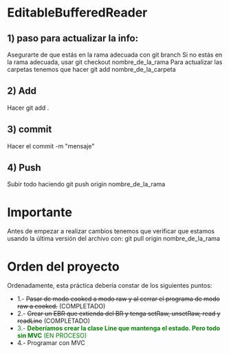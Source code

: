 # EditableBufferedReader
## 1) paso para actualizar la info:
Asegurarte de que estás en la rama adecuada con git branch
Si no estás en la rama adecuada, usar git checkout nombre_de_la_rama
Para actualizar las carpetas tenemos que hacer git add nombre_de_la_carpeta
## 2) Add
Hacer git add .
## 3) commit
Hacer el commit -m "mensaje"
## 4) Push
Subir todo haciendo git push origin nombre_de_la_rama
# Importante
Antes de empezar a realizar cambios tenemos que verificar que estamos usando la última versión del archivo con: git pull origin nombre_de_la_rama
# Orden del proyecto
Ordenadamente, esta práctica debería constar de los siguientes puntos:
- 1.- ~~Pasar de modo cooked a modo raw y al cerrar el programa de modo raw a cooked.~~ (COMPLETADO)
- 2.- ~~Crear un EBR que extienda del BR y tenga setRaw, unsetRaw, read y readLine~~ (COMPLETADO)
- <span style="color:green">3.- **Deberíamos crear la clase Line que mantenga el estado. Pero todo sin MVC** (EN PROCESO)</span>
- 4.- Programar con MVC

